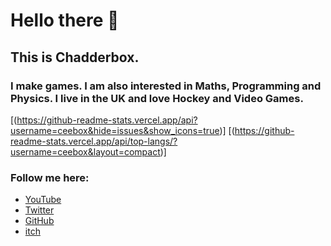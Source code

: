 # Hello there 👋

## This is Chadderbox.

### I make games. I am also interested in Maths, Programming and Physics. I live in the UK and love Hockey and Video Games.

[(https://github-readme-stats.vercel.app/api?username=ceebox&hide=issues&show_icons=true)]
[(https://github-readme-stats.vercel.app/api/top-langs/?username=ceebox&layout=compact)]

### Follow me here:  

- [YouTube](https://www.youtube.com/chadderbox/)
- [Twitter](https://twitter.com/ChadderboxYT)
- [GitHub](https://github.com/Ceebox)
- [itch](https:/chadderbox.itch.io)